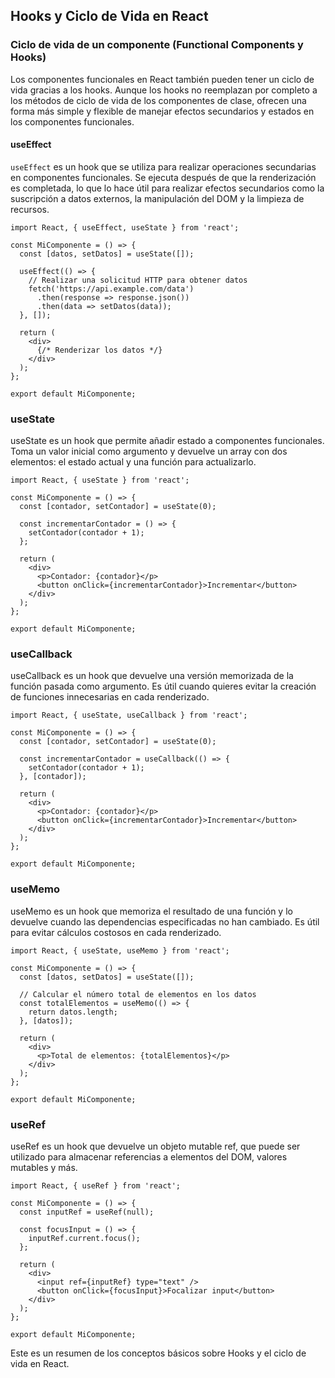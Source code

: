 ## Hooks y Ciclo de Vida en React

### Ciclo de vida de un componente (Functional Components y Hooks)

Los componentes funcionales en React también pueden tener un ciclo de vida gracias a los hooks. Aunque los hooks no reemplazan por completo a los métodos de ciclo de vida de los componentes de clase, ofrecen una forma más simple y flexible de manejar efectos secundarios y estados en los componentes funcionales.

#### useEffect

`useEffect` es un hook que se utiliza para realizar operaciones secundarias en componentes funcionales. Se ejecuta después de que la renderización es completada, lo que lo hace útil para realizar efectos secundarios como la suscripción a datos externos, la manipulación del DOM y la limpieza de recursos.

```
import React, { useEffect, useState } from 'react';

const MiComponente = () => {
  const [datos, setDatos] = useState([]);

  useEffect(() => {
    // Realizar una solicitud HTTP para obtener datos
    fetch('https://api.example.com/data')
      .then(response => response.json())
      .then(data => setDatos(data));
  }, []);

  return (
    <div>
      {/* Renderizar los datos */}
    </div>
  );
};

export default MiComponente;
```

### useState
useState es un hook que permite añadir estado a componentes funcionales. Toma un valor inicial como argumento y devuelve un array con dos elementos: el estado actual y una función para actualizarlo.

```
import React, { useState } from 'react';

const MiComponente = () => {
  const [contador, setContador] = useState(0);

  const incrementarContador = () => {
    setContador(contador + 1);
  };

  return (
    <div>
      <p>Contador: {contador}</p>
      <button onClick={incrementarContador}>Incrementar</button>
    </div>
  );
};

export default MiComponente;
```

### useCallback
useCallback es un hook que devuelve una versión memorizada de la función pasada como argumento. Es útil cuando quieres evitar la creación de funciones innecesarias en cada renderizado.

```
import React, { useState, useCallback } from 'react';

const MiComponente = () => {
  const [contador, setContador] = useState(0);

  const incrementarContador = useCallback(() => {
    setContador(contador + 1);
  }, [contador]);

  return (
    <div>
      <p>Contador: {contador}</p>
      <button onClick={incrementarContador}>Incrementar</button>
    </div>
  );
};

export default MiComponente;
```

### useMemo
useMemo es un hook que memoriza el resultado de una función y lo devuelve cuando las dependencias especificadas no han cambiado. Es útil para evitar cálculos costosos en cada renderizado.

```
import React, { useState, useMemo } from 'react';

const MiComponente = () => {
  const [datos, setDatos] = useState([]);

  // Calcular el número total de elementos en los datos
  const totalElementos = useMemo(() => {
    return datos.length;
  }, [datos]);

  return (
    <div>
      <p>Total de elementos: {totalElementos}</p>
    </div>
  );
};

export default MiComponente;
```

### useRef
useRef es un hook que devuelve un objeto mutable ref, que puede ser utilizado para almacenar referencias a elementos del DOM, valores mutables y más.

```
import React, { useRef } from 'react';

const MiComponente = () => {
  const inputRef = useRef(null);

  const focusInput = () => {
    inputRef.current.focus();
  };

  return (
    <div>
      <input ref={inputRef} type="text" />
      <button onClick={focusInput}>Focalizar input</button>
    </div>
  );
};

export default MiComponente;
```

Este es un resumen de los conceptos básicos sobre Hooks y el ciclo de vida en React.